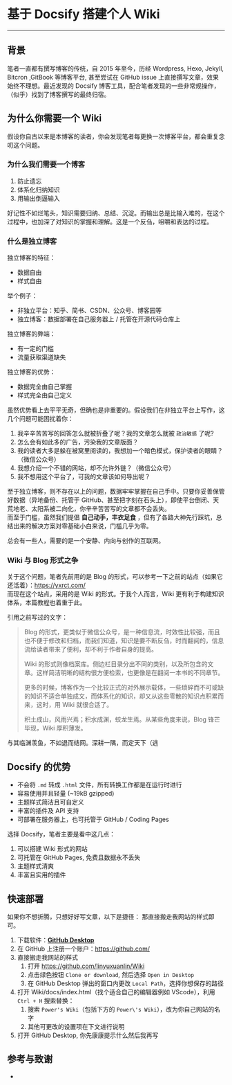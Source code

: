 # 基于 Docsify 搭建个人 Wiki

---


## 背景

笔者一直都有撰写博客的传统，自 2015 年至今，历经 Wordpress, Hexo, Jekyll, Bitcron ,GitBook 等博客平台, 甚至尝试在 GitHub issue 上直接撰写文章，效果始终不理想。最近发现的 Docsify 博客工具，配合笔者发现的一些非常规操作，（似乎）找到了博客撰写的最终归宿。


## 为什么你需要一个 Wiki

假设你自古以来是本博客的读者，你会发现笔者每更换一次博客平台，都会重复念叨这个问题。

### 为什么我们需要一个博客

1. 防止遗忘
2. 体系化归纳知识
3. 用输出倒逼输入

好记性不如烂笔头，知识需要归纳、总结、沉淀。而输出总是比输入难的，在这个过程中，也加深了对知识的掌握和理解。这是一个反刍，咀嚼和表达的过程。

### 什么是独立博客

独立博客的特征：
* 数据自由
* 样式自由

举个例子：
* 非独立平台：知乎、简书、CSDN、公众号、博客园等
* 独立博客：数据部署在自己服务器上 / 托管在开源代码仓库上

独立博客的弊端：
* 有一定的门槛
* 流量获取渠道缺失

独立博客的优势：
* 数据完全由自己掌握
* 样式完全由自己定义

虽然优势看上去平平无奇，但确也是非重要的。假设我们在非独立平台上写作，这几个问题可能困扰着你：
1. 我辛辛苦苦写的回答怎么就被折叠了呢？我的文章怎么就被 `政治敏感` 了呢?
2. 怎么会有如此多的广告，污染我的文章版面？
3. 我的读者大多是躲在被窝里阅读的，我想加一个暗色模式，保护读者的眼睛？（微信公众号）
4. 我想介绍一个不错的网站，却不允许外链？（微信公众号）
5. 我不想用这个平台了，可我的文章该如何导出呢？

至于独立博客，则不存在以上的问题，数据牢牢掌握在自己手中。只要你妥善保管好数据（异地备份、托管于 GitHub、甚至把字刻在石头上），即使平台倒闭、天荒地老、太阳系被二向化，你辛辛苦苦写的文章都不会丢失。  
而至于门槛，虽然我们提倡 **自己动手，丰衣足食** ，但有了各路大神先行踩坑，总结出来的解决方案对零基础小白来说，门槛几乎为零。

总会有一些人，需要的是一个安静、内向与创作的互联网。

### Wiki 与 Blog 形式之争

关于这个问题，笔者先前用的是 Blog 的形式，可以参考一下之前的站点（如果它还活着）：https://yxrct.com/  
而现在这个站点，采用的是 Wiki 的形式。于我个人而言，Wiki 更有利于构建知识体系，本篇教程也着重于此。

引用之前写过的文字：
> Blog 的形式，更类似于微信公众号，是一种信息流，时效性比较强，而且也不便于修改和归档，而我们知道，知识是要不断反刍，时而翻阅的，信息流给读者带来了便利，却不利于作者自身的提高。
> 
> Wiki 的形式则像档案库。侧边栏目录分出不同的类别，以及所包含的文章。这样简洁明晰的结构很方便检索，也更像是在翻阅一本书的不同章节。
> 
> 更多的时候，博客作为一个比较正式的对外展示载体，一些琐碎而不可或缺的知识不适合单独成文，而体系化的知识，却又从这些零散的知识点积累而来，这时，用 Wiki 就很合适了。
> 
> 积土成山，风雨兴焉；积水成渊，蛟龙生焉。从某些角度来说，Blog 锋芒毕现，Wiki 厚积薄发。

与其临渊羡鱼，不如退而结网。深耕一隅，而定天下（逃


## Docsify 的优势


* 不会将 `.md` 转成 `.html` 文件，所有转换工作都是在运行时进行
* 容易使用并且轻量 (~19kB gzipped)
* 主题样式简洁且可自定义
* 丰富的插件及 API 支持
* 可部署在服务器上，也可托管于 GitHub / Coding Pages

选择 Docsify，笔者主要是看中这几点：
1. 可以搭建 Wiki 形式的网站
2. 可托管在 GitHub Pages, 免费且数据永不丢失
3. 主题样式清爽
4. 丰富且实用的插件

## 快速部署

如果你不想折腾，只想好好写文章，以下是捷径：
那直接搬走我网站的样式即可。

1. 下载软件：[**GitHub Desktop**](https://desktop.github.com/) 
2. 在 GitHub 上注册一个账户：https://github.com/
3. 直接搬走我网站的样式
   1. 打开 https://github.com/linyuxuanlin/Wiki 
   2. 点击绿色按钮 `Clone or download`, 然后选择 `Open in Desktop`
   3. 在 GitHub Desktop 弹出的窗口内更改 `Local Path`，选择你想保存的路径
4. 打开 Wiki/docs/index.html（找个适合自己的编辑器例如 VScode），利用 `Ctrl + H` 搜索替换：
   1. 搜索 `Power's Wiki`（包括下方的 `Power\'s Wiki`），改为你自己网站的名字
   2. 其他可更改的设置项在下文进行说明
5. 打开 GitHub Desktop, 你先康康提示什么然后我再写



## 参考与致谢

* 

